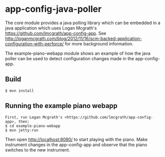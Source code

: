 # app-config-java-poller

The core module provides a java polling library which can be embedded in a java application which uses
Logan Mcgrath's <https://github.com/lmcgrath/app-config-app>.
See <http://loganmcgrath.com/blog/2012/11/16/scm-backed-application-configuration-with-perforce/>
for more background information.

The example-piano-webapp module shows an example of how the java poller can be used to detect
configuration changes made in the app-config-app.

## Build

```
$ mvn install
```

## Running the example piano webapp

```
First, run Logan Mcgrath's <https://github.com/lmcgrath/app-config-app>, then:
$ cd example-piano-webapp
$ mvn jetty:run
```

Then open <http://localhost:8080/> to start playing with the piano. Make instrument changes in the app-config-app
and observe that the piano switches to the new instrument.
